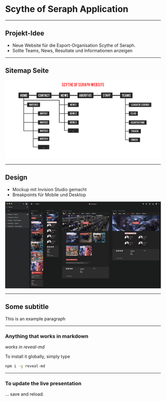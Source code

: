 # Scythe of Seraph Application

---

## Projekt-Idee

- Neue Website für die Esport-Organisation Scythe of Seraph.
- Sollte Teams, News, Resultate und Informationen anzeigen

---

## Sitemap Seite

<img src="./images/sitemap.png"/>

---

## Design

- Mockup mit Invision Studio gemacht
- Breakpoints für Mobile und Desktop

<img src="./images/mockup.png"/>

----

## Some subtitle

This is an example paragraph

----

### Anything that works in markdown

*works in reveal-md*

To install it globally, simply type

```bash
npm i -g reveal-md
```

----

### To update the live presentation

... save and reload.
